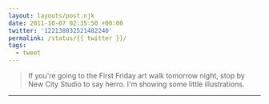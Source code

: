 ```yaml
---
layout: layouts/post.njk
date: 2011-10-07 02:35:50 +00:00
twitter: '122138032521482240'
permalink: /status/{{ twitter }}/
tags: 
  - tweet
---
```


> If you're going to the First Friday art walk tomorrow night, stop by New City Studio to say herro. I'm showing some little illustrations.

---
